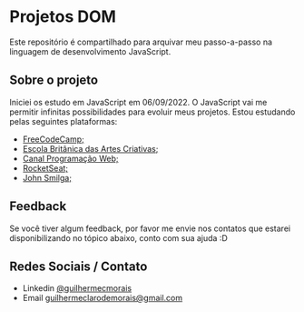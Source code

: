 
# Projetos DOM 

Este repositório é compartilhado para arquivar meu passo-a-passo na linguagem de desenvolvimento JavaScript.



## Sobre o projeto

Iniciei os estudo em JavaScript em 06/09/2022.
O JavaScript vai me permitir infinitas possibilidades para evoluir meus projetos.
Estou estudando pelas seguintes plataformas:

- [FreeCodeCamp;](https://www.freecodecamp.org/portuguese/learn)
- [Escola Britânica das Artes Criativas;](https://ebaconline.com.br/)
- [Canal Programação Web;](https://www.youtube.com/watch?v=McKNP3g6VBA)
- [RocketSeat;](https://www.rocketseat.com.br/)
- [John Smilga;](https://www.vanillajavascriptprojects.com/)


## Feedback

Se você tiver algum feedback, por favor me envie nos contatos que estarei disponibilizando no tópico abaixo, conto com sua ajuda :D


## Redes Sociais / Contato

- Linkedin [@guilhermecmorais](https://www.linkedin.com/in/guilhermecmorais/)
- Email guilhermeclarodemorais@gmail.com

